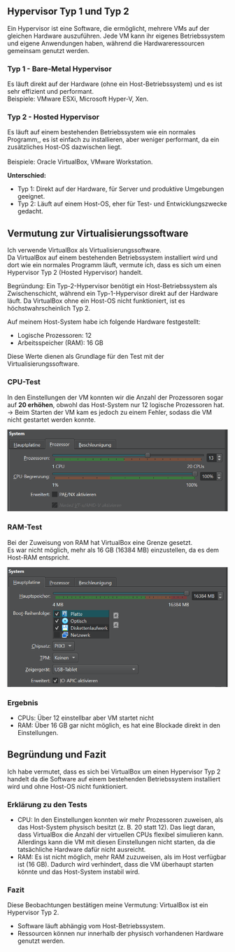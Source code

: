 ## Hypervisor Typ 1 und Typ 2

Ein Hypervisor ist eine Software, die ermöglicht, mehrere VMs auf der gleichen Hardware auszuführen. Jede VM kann ihr eigenes Betriebssystem und eigene Anwendungen haben, während die Hardwareressourcen gemeinsam genutzt werden.  

### Typ 1 - Bare-Metal Hypervisor
Es läuft direkt auf der Hardware (ohne ein Host-Betriebssystem) und es ist sehr effizient und performant. 
<br> Beispiele: VMware ESXi, Microsoft Hyper-V, Xen.  

### Typ 2 - Hosted Hypervisor
Es läuft auf einem bestehenden Betriebssystem wie ein normales Programm,, es ist einfach zu installieren, aber weniger performant, da ein zusätzliches Host-OS dazwischen liegt.  
<br> Beispiele: Oracle VirtualBox, VMware Workstation.  

**Unterschied:**  
- Typ 1: Direkt auf der Hardware, für Server und produktive Umgebungen geeignet.  
- Typ 2: Läuft auf einem Host-OS, eher für Test- und Entwicklungszwecke gedacht.  

## Vermutung zur Virtualisierungssoftware

Ich verwende VirtualBox als Virtualisierungssoftware.  
Da VirtualBox auf einem bestehenden Betriebssystem installiert wird und dort wie ein normales Programm läuft, vermute ich, dass es sich um einen Hypervisor Typ 2 (Hosted Hypervisor) handelt.  

Begründung: Ein Typ-2-Hypervisor benötigt ein Host-Betriebssystem als Zwischenschicht, während ein Typ-1-Hypervisor direkt auf der Hardware läuft. Da VirtualBox ohne ein Host-OS nicht funktioniert, ist es höchstwahrscheinlich Typ 2.  

Auf meinem Host-System habe ich folgende Hardware festgestellt:

- Logische Prozessoren: 12  
- Arbeitsspeicher (RAM): 16 GB

Diese Werte dienen als Grundlage für den Test mit der Virtualisierungssoftware.

### CPU-Test
In den Einstellungen der VM konnten wir die Anzahl der Prozessoren sogar auf **20 erhöhen**, obwohl das Host-System nur 12 logische Prozessoren hat.  
→ Beim Starten der VM kam es jedoch zu einem Fehler, sodass die VM nicht gestartet werden konnte.  

![ProzessorScreenshot](/Bilder/ProzessorScreenshot.png)

### RAM-Test
Bei der Zuweisung von RAM hat VirtualBox eine Grenze gesetzt.  
Es war nicht möglich, mehr als 16 GB (16384 MB) einzustellen, da es dem Host-RAM entspricht.  

![RAMScreenshot](/Bilder/RAMScreenshot.png)

### Ergebnis
- CPUs: Über 12 einstellbar aber VM startet nicht  
- RAM: Über 16 GB gar nicht möglich, es hat eine Blockade direkt in den Einstellungen.  

## Begründung und Fazit

Ich habe vermutet, dass es sich bei VirtualBox um einen Hypervisor Typ 2 handelt da die Software auf einem bestehenden Betriebssystem installiert wird und ohne Host-OS nicht funktioniert.

### Erklärung zu den Tests
- CPU: In den Einstellungen konnten wir mehr Prozessoren zuweisen, als das Host-System physisch besitzt (z. B. 20 statt 12). Das liegt daran, dass VirtualBox die Anzahl der virtuellen CPUs flexibel simulieren kann. Allerdings kann die VM mit diesen Einstellungen nicht starten, da die tatsächliche Hardware dafür nicht ausreicht.
- RAM: Es ist nicht möglich, mehr RAM zuzuweisen, als im Host verfügbar ist (16 GB). Dadurch wird verhindert, dass die VM überhaupt starten könnte und das Host-System instabil wird.  

### Fazit
Diese Beobachtungen bestätigen meine Vermutung: VirtualBox ist ein Hypervisor Typ 2.  
- Software läuft abhängig vom Host-Betriebssystem.  
- Ressourcen können nur innerhalb der physisch vorhandenen Hardware genutzt werden.  

